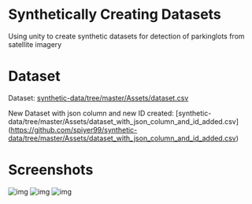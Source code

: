 # Synthetically Creating Datasets
Using unity to create synthetic datasets for detection of parkinglots from satellite imagery

# Dataset
Dataset: [synthetic-data/tree/master/Assets/dataset.csv](https://github.com/spiyer99/synthetic-data/tree/master/Assets/dataset.csv)

New Dataset with json column and new ID created: [synthetic-data/tree/master/Assets/dataset_with_json_column_and_id_added.csv] (https://github.com/spiyer99/synthetic-data/tree/master/Assets/dataset_with_json_column_and_id_added.csv)

# Screenshots

![img](https://raw.githubusercontent.com/spiyer99/synthetic-data/master/Assets/screenshots/screen_768x768_92.png)
![img](https://raw.githubusercontent.com/spiyer99/synthetic-data/master/Assets/screenshots/screen_768x768_179.png)
![img](https://raw.githubusercontent.com/spiyer99/synthetic-data/master/Assets/screenshots/screen_768x768_343.png)


 
